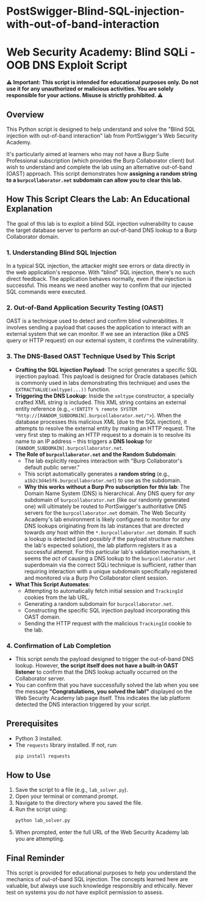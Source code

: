 # PostSwigger-Blind-SQL-injection-with-out-of-band-interaction

# Web Security Academy: Blind SQLi - OOB DNS Exploit Script

**⚠️ Important: This script is intended for educational purposes only. Do not use it for any unauthorized or malicious activities. You are solely responsible for your actions. Misuse is strictly prohibited. ⚠️**

## Overview

This Python script is designed to help understand and solve the "Blind SQL injection with out-of-band interaction" lab from PortSwigger's Web Security Academy.

It's particularly aimed at learners who may not have a Burp Suite Professional subscription (which provides the Burp Collaborator client) but wish to understand and complete the lab using an alternative out-of-band (OAST) approach. This script demonstrates how **assigning a random string to a `burpcollaborator.net` subdomain can allow you to clear this lab.**

## How This Script Clears the Lab: An Educational Explanation

The goal of this lab is to exploit a blind SQL injection vulnerability to cause the target database server to perform an out-of-band DNS lookup to a Burp Collaborator domain.

### 1. Understanding Blind SQL Injection
In a typical SQL injection, the attacker might see errors or data directly in the web application's response. With "blind" SQL injection, there's no such direct feedback. The application behaves normally, even if the injection is successful. This means we need another way to confirm that our injected SQL commands were executed.

### 2. Out-of-Band Application Security Testing (OAST)
OAST is a technique used to detect and confirm blind vulnerabilities. It involves sending a payload that causes the application to interact with an external system that we can monitor. If we see an interaction (like a DNS query or HTTP request) on our external system, it confirms the vulnerability.

### 3. The DNS-Based OAST Technique Used by This Script
* **Crafting the SQL Injection Payload**: The script generates a specific SQL injection payload. This payload is designed for Oracle databases (which is commonly used in labs demonstrating this technique) and uses the `EXTRACTVALUE(xmltype(...))` function.
* **Triggering the DNS Lookup**: Inside the `xmltype` constructor, a specially crafted XML string is included. This XML string contains an external entity reference (e.g., `<!ENTITY % remote SYSTEM "http://[RANDOM_SUBDOMAIN].burpcollaborator.net/">`). When the database processes this malicious XML (due to the SQL injection), it attempts to resolve the external entity by making an HTTP request. The very first step to making an HTTP request to a domain is to resolve its name to an IP address – this triggers a **DNS lookup** for `[RANDOM_SUBDOMAIN].burpcollaborator.net`.
* **The Role of `burpcollaborator.net` and the Random Subdomain**:
    * The lab explicitly requires interaction with "Burp Collaborator's default public server."
    * This script automatically generates a **random string** (e.g., `a1b2c3d4e5f6.burpcollaborator.net`) to use as the subdomain.
    * **Why this works without a Burp Pro subscription for *this* lab**: The Domain Name System (DNS) is hierarchical. Any DNS query for *any* subdomain of `burpcollaborator.net` (like our randomly generated one) will ultimately be routed to PortSwigger's authoritative DNS servers for the `burpcollaborator.net` domain. The Web Security Academy's lab environment is likely configured to monitor for *any* DNS lookups originating from its lab instances that are directed towards *any* host within the `*.burpcollaborator.net` domain. If such a lookup is detected (and possibly if the payload structure matches the lab's expected solution), the lab platform registers it as a successful attempt. For this particular lab's validation mechanism, it seems the *act* of causing a DNS lookup to the `burpcollaborator.net` superdomain via the correct SQLi technique is sufficient, rather than requiring interaction with a unique subdomain specifically registered and monitored via a Burp Pro Collaborator client session.
* **What This Script Automates**:
    * Attempting to automatically fetch initial session and `TrackingId` cookies from the lab URL.
    * Generating a random subdomain for `burpcollaborator.net`.
    * Constructing the specific SQL injection payload incorporating this OAST domain.
    * Sending the HTTP request with the malicious `TrackingId` cookie to the lab.

### 4. Confirmation of Lab Completion
* This script *sends* the payload designed to trigger the out-of-band DNS lookup. However, **the script itself does not have a built-in OAST listener** to confirm that the DNS lookup actually occurred on the Collaborator server.
* You can confirm that you have successfully solved the lab when you see the message **"Congratulations, you solved the lab!"** displayed on the Web Security Academy lab page itself. This indicates the lab platform detected the DNS interaction triggered by your script.

## Prerequisites
* Python 3 installed.
* The `requests` library installed. If not, run:
    ```bash
    pip install requests
    ```

## How to Use
1.  Save the script to a file (e.g., `lab_solver.py`).
2.  Open your terminal or command prompt.
3.  Navigate to the directory where you saved the file.
4.  Run the script using:
    ```bash
    python lab_solver.py
    ```
5.  When prompted, enter the full URL of the Web Security Academy lab you are attempting.

## Final Reminder
This script is provided for educational purposes to help you understand the mechanics of out-of-band SQL injection. The concepts learned here are valuable, but always use such knowledge responsibly and ethically. Never test on systems you do not have explicit permission to assess.
